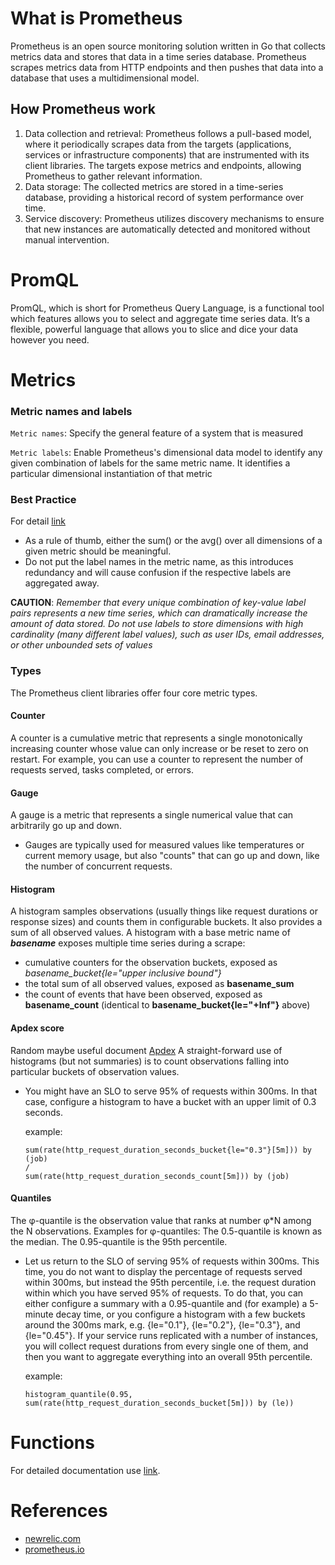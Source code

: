 # What is Prometheus

Prometheus is an open source monitoring solution written in Go that collects metrics data and stores that data in a time series database.
Prometheus scrapes metrics data from HTTP endpoints and then pushes that data into a database that uses a multidimensional model.

## How Prometheus work

1. Data collection and retrieval: Prometheus follows a pull-based model, where it periodically scrapes data from the targets (applications, services or infrastructure components) that are instrumented with its client libraries. The targets expose metrics and endpoints, allowing Prometheus to gather relevant information.
2. Data storage: The collected metrics are stored in a time-series database, providing a historical record of system performance over time.
3. Service discovery: Prometheus utilizes discovery mechanisms to ensure that new instances are automatically detected and monitored without manual intervention.

# PromQL

PromQL, which is short for Prometheus Query Language, is a functional tool which features allows you to select and aggregate time series data. It’s a flexible, powerful language that allows you to slice and dice your data however you need.

# Metrics

### Metric names and labels

`Metric names`:
Specify the general feature of a system that is measured

`Metric labels`:
Enable Prometheus's dimensional data model to identify any given combination of labels for the same metric name. It identifies a particular dimensional instantiation of that metric

### Best Practice

For detail [link](https://prometheus.io/docs/practices/naming/)

- As a rule of thumb, either the sum() or the avg() over all dimensions of a given metric should be meaningful.
- Do not put the label names in the metric name, as this introduces redundancy and will cause confusion if the respective labels are aggregated away.

**CAUTION**: _Remember that every unique combination of key-value label pairs represents a new time series, which can dramatically increase the amount of data stored. Do not use labels to store dimensions with high cardinality (many different label values), such as user IDs, email addresses, or other unbounded sets of values_

### Types

The Prometheus client libraries offer four core metric types.

#### Counter

A counter is a cumulative metric that represents a single monotonically increasing counter whose value can only increase or be reset to zero on restart. For example, you can use a counter to represent the number of requests served, tasks completed, or errors.

#### Gauge

A gauge is a metric that represents a single numerical value that can arbitrarily go up and down.

- Gauges are typically used for measured values like temperatures or current memory usage, but also "counts" that can go up and down, like the number of concurrent requests.

#### Histogram

A histogram samples observations (usually things like request durations or response sizes) and counts them in configurable buckets. It also provides a sum of all observed values.
A histogram with a base metric name of **_basename_** exposes multiple time series during a scrape:

- cumulative counters for the observation buckets, exposed as _basename_bucket{le="upper inclusive bound"}_
- the total sum of all observed values, exposed as **basename_sum**
- the count of events that have been observed, exposed as **basename_count** (identical to **basename_bucket{le="+Inf"}** above)

#### Apdex score

Random maybe useful document [Apdex](https://en.wikipedia.org/wiki/Apdex)
A straight-forward use of histograms (but not summaries) is to count observations falling into particular buckets of observation values.

- You might have an SLO to serve 95% of requests within 300ms. In that case, configure a histogram to have a bucket with an upper limit of 0.3 seconds.

  example:

  ```
  sum(rate(http_request_duration_seconds_bucket{le="0.3"}[5m])) by (job)
  /
  sum(rate(http_request_duration_seconds_count[5m])) by (job)
  ```

#### Quantiles

The φ-quantile is the observation value that ranks at number φ\*N among the N observations. Examples for φ-quantiles: The 0.5-quantile is known as the median. The 0.95-quantile is the 95th percentile.

- Let us return to the SLO of serving 95% of requests within 300ms. This time, you do not want to display the percentage of requests served within 300ms, but instead the 95th percentile, i.e. the request duration within which you have served 95% of requests. To do that, you can either configure a summary with a 0.95-quantile and (for example) a 5-minute decay time, or you configure a histogram with a few buckets around the 300ms mark, e.g. {le="0.1"}, {le="0.2"}, {le="0.3"}, and {le="0.45"}. If your service runs replicated with a number of instances, you will collect request durations from every single one of them, and then you want to aggregate everything into an overall 95th percentile.

  example:

  `histogram_quantile(0.95, sum(rate(http_request_duration_seconds_bucket[5m])) by (le))`

# Functions

For detailed documentation use [link](https://prometheus.io/docs/prometheus/latest/querying/functions/).

# References

- [newrelic.com](https://newrelic.com/blog/best-practices/what-is-prometheus)
- [prometheus.io](https://prometheus.io/)
